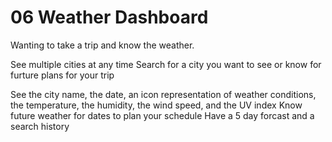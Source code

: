 # 06 Weather Dashboard


Wanting to take a trip and know the weather.

See multiple cities at any time
Search for a city you want to see or know for furture plans for your trip

See the city name, the date, an icon representation of weather conditions, the temperature, the humidity, the wind speed, and the UV index
Know future weather for dates to plan your schedule
Have a 5 day forcast and a search history



